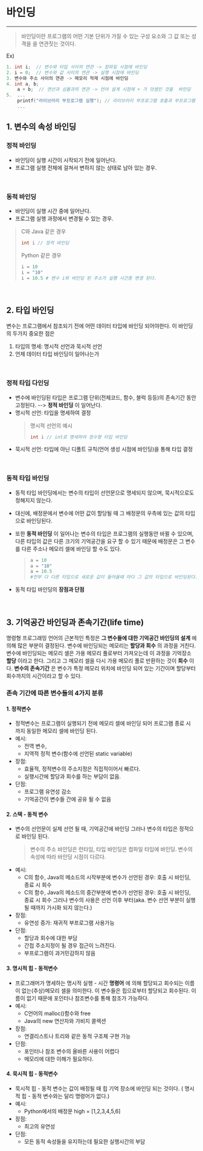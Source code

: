 
# 바인딩
---
> 바인딩이란 프로그램의 어떤 기본 단위가 가질 수 있는 구성 요소와 그 값 또는 성격을 을 연관짓는 것이다.

Ex)
```c
1. int i;  // 변수와 타입 사이의 연관 -> 컴파일 시점에 바인딩
2. i = 0;  // 변수와 값 사이의 연관 -> 실행 시점에 바인딩
3. 변수와 주소 사이의 연관 -> 메모리 적재 시점에 바인딩
4. int a, b; 
    a + b;  // 연산과 심볼과의 연관 -> 언어 설계 시점에 + 가 덧셈인 것을  바인딩
5.  ...
    printf("라이브러리 부프로그램 실행"); // 라이브러리 부프로그램 호출과 부프로그램 코드와의 연관 -> 링크 시점 바인딩
    ...
```

## 1. 변수의 속성 바인딩

### __정적 바인딩__
  * 바인딩이 실행 시간이 시작되기 전에 일어난다.
  * 프로그램 실행 전체에 걸쳐서 변하지 않는 상태로 남아 있는 경우.  
<br>

### __동적 바인딩__
  * 바인딩이 실행 시간 중에 일어난다.
  * 프로그램 실행 과정에서 변경될 수 있는 경우. 

> C와 Java 같은 경우 
> ```java
> int i // 정적 바인딩
> ```
> Python 같은 경우
> ```python
> i = 10
> i = "10"
> i = 10.5 # 변수 i와 바인딩 된 주소가 실행 시간중 변경 된다. 
> ```
<br>

## 2. 타입 바인딩
변수는 프로그램에서 참조되기 전에 어떤 데이터 타입에 바인딩 되어야한다. 이 바인딩의 두가지 중요한 점은 

1. 타입의 명세: 명시적 선언과 묵시적 선언
2. 언제 데이터 타입 바인딩이 일어나는가
<br>

### 정적 타입 다인딩
  * 변수에 바인딩된 타입은 프로그램 단위(전체코드, 함수, 블럭 등등)의 존속기간 동안 고정된다. --> __정적 바인딩__ 이 일어난다.
  * 명시적 선언: 타입을 명세하여 결정 
    > 명시적 선언의 예시
    > ```c
    > int i // int로 명세하여 정수형 타입 바인딩
    > ```
  * 묵시적 선언: 타입에 아닌 디폴트 규칙(언어 생성 시점에 바인딩)을 통해 타입 결정
<br>

### 동적 타입 바인딩

  * 동적 타입 바인딩에서는 변수의 타입이 선언문으로 명세되지 않으며, 묵시적으로도 정해지지 않는다.
  * 대신에, 배정문에서 변수에 어떤 값이 할당될 때 그 배정문의 우측에 있는 값의 타입으로 바인딩된다. 
  * 또한 __동적 바인딩__ 이 일어나는 변수의 타입은 프로그램의 실행동안 바뀔 수 있으며, 다른 타입의 값은 다른 크기의 기억공간을 요구 할 수 있기 때문에 배정문은 그 변수를 다른 주소나 메모리 셀에 바인딩 할 수도 있다.
    > ```python
    > a = 10
    > a = "10"
    > a = 10.5
    > #전부 다 다른 타입으로 새로운 값이 들어올때 마다 그 값의 타입으로 바인딩된다.
    > ```

  * 동적 타입 바인딩의 __장점과 단점__


<br>

## 3. 기억공간 바인딩과 존속기간(life time)
명령형 프로그래밍 언어의 근본적인 특정은 __그 변수들에 대한 기억공간 바인딩의 설계__ 에 의해 많은 부분이 결정된다. 변수에 바인딩되는 메모리는 __할당과 회수__ 의 과정을 거친다. 변수에 바인딩되는 메모리 셀은 가용 메모리 풀로부터 가져오는데 이 과정을 기억장소 __할당__ 이라고 한다. 그리고 그 메모리 셀을 다시 가용 메모리 풀로 반환하는 것이 __회수__ 이다. __변수의 존속기간__ 은 변수가 특정 메모리 위치에 바인딩 되어 있는 기간이며 할당부터 회수까지의 시간이라고 할 수 있다.

### 존속 기간에 따른 변수들의 4가지 분류 
#### 1. 정적변수
* 정적변수는 프로그램이 실행되기 전에  메모리 셀에 바인딩 되어 프로그램 종료 시 까지 동일한 메모리 셀에 바인딩 된다.
* 예시:
  * 전역 변수, 
  * 지역적 정적 변수(함수에 선언된 static variable)
* 장점:
  * 효율적, 정적변수의 주소지정은 직접적이어서 빠르다.
  * 실행시간에 할당과 회수를 하는 부담이 없음.
* 단점:
  * 프로그램 유연성 감소
  * 기억공간이 변수들 간에 공유 될 수 없음


#### 2. 스택 - 동적 변수
* 변수의 선언문이 실제 선언 될 때, 기억공간에 바인딩 그러나 변수의 타입은 정적으로 바인딩 된다.
    > 변수의 주소 바인딩은 런타임, 타입 바인딩은 컴파일 타임에 바인딩.
    > 변수의 속성에 따라 바인딩 시점이 다르다.
* 예시:
  * C의 함수, Java의 메소드의 시작부분에 변수가 선언된 경우: 호출 시 바인딩, 종료 시 회수
  * C의 함수, Java의 메소드의 중간부분에 변수가 선언된 경우: 호출 시 바인딩, 종료 시 회수 그러나 변수의 사용은 선언 이후 부터(aka. 변수 선언 부분이 실행될 때까지 가시화 되지 않는다.)
* 장점:
  * 유연성 증가: 재귀적 부프로그램 사용가능
* 단점:
  * 할당과 회수에 대한 부담
  * 간접 주소지정이 될 경우 접근이 느려진다.
  * 부프로그램이 과거민감하지 않음

#### 3. 명시적 힙 - 동적변수
* 프로그래머가 명세하는 명시적 실행 - 시간 __명령어__ 에 의해 할당되고 회수되는 이름이 없는(추상)메모리 셀을 의미한다. 이 변수들은 힙으로부터 할당되고 회수된다. 이름이 없기 때문에 포인터나 참조변수를 통해 참조가 가능하다.
* 예시:
  * C언어의 malloc()함수와 free
  * Java의 new 연산자와 가비지 콜렉션
* 장점:
  * 연결리스트나 트리와 같은 동적 구조체 구현 가능
* 단점:
  * 포인터나 참조 변수의 올바른 사용이 어렵다
  * 메모리에 대한 이해가 필요하다.
  
#### 4. 묵시적 힙 - 동적변수
* 묵시적 힙 - 동적 변수는 값이 배정될 때 힙 기억 장소에 바인딩 되는 것이다. ( 명시적 힙 - 동적 변수와는 달리 명령어가 없다.)
* 예시:
  * Python에서의 배정문 high = [1,2,3,4,5,6]
* 장점: 
  * 최고의 유연성
* 단점:
  * 모든 동적 속성들을 유지하는데 필요한 실행시간의 부담






